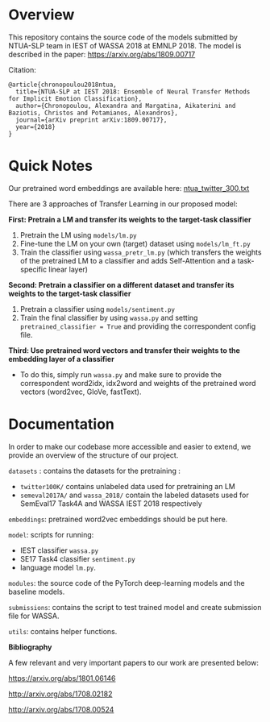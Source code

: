 # Overview
This repository contains the source code of the models submitted by NTUA-SLP team in IEST of WASSA 2018 at EMNLP 2018. 
The model is described in the paper: https://arxiv.org/abs/1809.00717

Citation:
```
@article{chronopoulou2018ntua,
  title={NTUA-SLP at IEST 2018: Ensemble of Neural Transfer Methods for Implicit Emotion Classification},
  author={Chronopoulou, Alexandra and Margatina, Aikaterini and Baziotis, Christos and Potamianos, Alexandros},
  journal={arXiv preprint arXiv:1809.00717},
  year={2018}
}
```

# Quick Notes
Our pretrained word embeddings are available here: [ntua_twitter_300.txt](https://drive.google.com/file/d/1b-w7xf0d4zFmVoe9kipBHUwfoefFvU2t/view)


There are 3 approaches of Transfer Learning in our proposed model:

**First: Pretrain a LM and transfer its weights to the target-task classifier**

1) Pretrain the LM using ```models/lm.py```
2) Fine-tune the LM on your own (target) dataset using ```models/lm_ft.py```
3) Train the classifier using ```wassa_pretr_lm.py``` (which transfers the weights of the pretrained LM to a classifier and adds Self-Attention and a task-specific linear layer)

**Second: Pretrain a classifier on a different dataset and transfer its weights to the target-task classifier**

1) Pretrain a classifier using ```models/sentiment.py```
2) Train the final classifier by using ```wassa.py``` and setting ```pretrained_classifier = True``` and providing the correspondent config file.

**Third: Use pretrained word vectors and transfer their weights to the embedding layer of a classifier**
- To do this, simply run ```wassa.py``` and make sure to provide the correspondent word2idx, idx2word and weights of the pretrained word vectors (word2vec, GloVe, fastText).
# Documentation

In order to make our codebase more accessible and easier to extend, we provide an overview of the structure of our project. 

`datasets` : contains the datasets for the pretraining :
- ```twitter100K/``` contains unlabeled data used for pretraining an LM
- ```semeval2017A/``` and ```wassa_2018/``` contain the labeled datasets used for SemEval17 Task4A and WASSA IEST 2018 respectively

`embeddings`: pretrained word2vec embeddings should be put here.


`model`: scripts for running:
- IEST classifier ```wassa.py```
- SE17 Task4 classifier ```sentiment.py```
- language model ```lm.py```.

`modules`: the source code of the PyTorch deep-learning models and the baseline models.

`submissions`: contains the script to test trained model and create submission file for WASSA.

`utils`: contains helper functions.

**Bibliography**

A few relevant and very important papers to our work are presented below:

https://arxiv.org/abs/1801.06146

http://arxiv.org/abs/1708.02182

http://arxiv.org/abs/1708.00524
